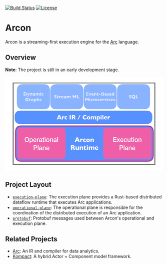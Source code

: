 [![Build Status](https://dev.azure.com/arcon-cda/arcon/_apis/build/status/cda-group.arcon?branchName=master)](https://dev.azure.com/arcon-cda/arcon/_build/latest?definitionId=1&branchName=master)
[![License](https://img.shields.io/badge/License-AGPL--3.0--only-blue)](https://github.com/cda-group/arcon)

# Arcon

Arcon is a streaming-first execution engine for the [Arc](https://github.com/cda-group/arc) language.

## Overview

**Note**: The project is still in an early development stage.

<p align="center">
  <img width="600" height="300" src=".github/arcon_overview.jpg">
</p>


## Project Layout

* [`execution-plane`]: The execution plane provides a Rust-based distributed dataflow runtime that executes Arc applications.
* [`operational-plane`]: The operational plane is responsible for the coordination of the distributed execution of an Arc application.
* [`protobuf`]: Protobuf messages used between Arcon's operational and execution plane.

[`execution-plane`]: execution-plane
[`operational-plane`]: operational-plane
[`protobuf`]: protobuf

## Related Projects

* [Arc](https://github.com/cda-group/arc): An IR and compiler for data analytics.
* [Kompact](https://github.com/kompics/kompact): A hybrid Actor + Component model framework.
